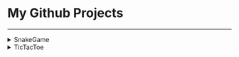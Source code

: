 <h1>My Github Projects</h1><hr>
<details><summary>SnakeGame</summary>
<h2>mobile friendly</h2>
<h4>use Arrow keys (wasd) in pc.<br>swipe in mobile.</h4>
<h4>"p" or click pause button to pause/play.</h4>
<h4>I used svg tag to create graphics.</h4>
<a href="https://shihadumar.github.io/snake">play online</a>
<h3>jquery</h3><hr>
</details>
<details><summary>TicTacToe</summary>
<h2>mobile friendly</h2>
<a href="https://shihadumar.github.io/tictactoe">play online</a>
<h3>jquery</h3><hr>
</details>
